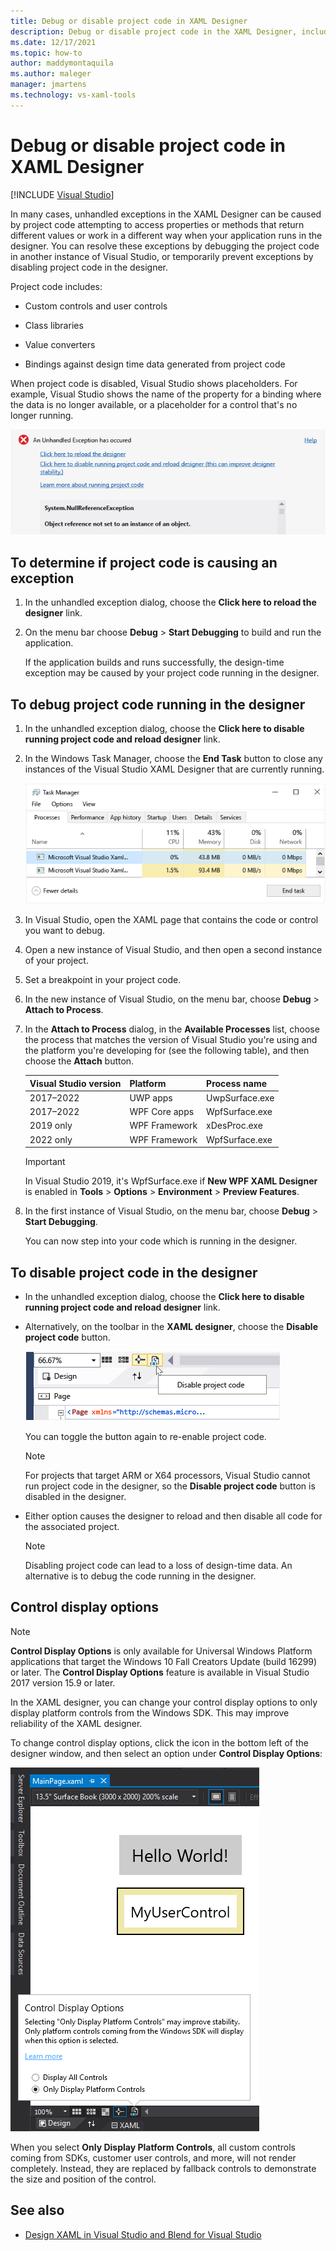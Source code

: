 ```yaml
---
title: Debug or disable project code in XAML Designer
description: Debug or disable project code in the XAML Designer, including how to debug running project code in another instance of Visual Studio.
ms.date: 12/17/2021
ms.topic: how-to
author: maddymontaquila
ms.author: maleger
manager: jmartens
ms.technology: vs-xaml-tools
---
```

# Debug or disable project code in XAML Designer

 [!INCLUDE [Visual Studio](~/includes/applies-to-version/vs-windows-only.md)]

In many cases, unhandled exceptions in the XAML Designer can be caused by project code attempting to access properties or methods that return different values or work in a different way when your application runs in the designer. You can resolve these exceptions by debugging the project code in another instance of Visual Studio, or temporarily prevent exceptions by disabling project code in the designer.

Project code includes:

- Custom controls and user controls

- Class libraries

- Value converters

- Bindings against design time data generated from project code

When project code is disabled, Visual Studio shows placeholders. For example, Visual Studio shows the name of the property for a binding where the data is no longer available, or a placeholder for a control that's no longer running.

![Unhandled exception dialog](media/xaml_unhandledexception.png)

## To determine if project code is causing an exception

1. In the unhandled exception dialog, choose the **Click here to reload the designer** link.

2. On the menu bar choose **Debug** > **Start Debugging** to build and run the application.

     If the application builds and runs successfully, the design-time exception may be caused by your project code running in the designer.

## To debug project code running in the designer

1. In the unhandled exception dialog, choose the **Click here to disable running project code and reload designer** link.

2. In the Windows Task Manager, choose the **End Task** button to close any instances of the Visual Studio XAML Designer that are currently running.

     ![XAML designer instances in TaskManager](media/xaml_taskmanager.png)

3. In Visual Studio, open the XAML page that contains the code or control you want to debug.

4. Open a new instance of Visual Studio, and then open a second instance of your project.

5. Set a breakpoint in your project code.

6. In the new instance of Visual Studio, on the menu bar, choose **Debug** > **Attach to Process**.

7. In the **Attach to Process** dialog, in the **Available Processes** list, choose the process that matches the version of Visual Studio you're using and the platform you're developing for (see the following table), and then choose the **Attach** button.

    |Visual Studio version | Platform      | Process name   |
    |----------------------|---------------|----------------|
    |2017&ndash;2022       | UWP apps      | UwpSurface.exe |
    |2017&ndash;2022       | WPF Core apps | WpfSurface.exe |
    |2019 only             | WPF Framework | xDesProc.exe   |
    |2022 only             | WPF Framework | WpfSurface.exe |

    > [!IMPORTANT]
    > In Visual Studio 2019, it's WpfSurface.exe if **New WPF XAML Designer** is enabled in **Tools** > **Options** > **Environment** > **Preview Features**.

8. In the first instance of Visual Studio, on the menu bar, choose **Debug** > **Start Debugging**.

     You can now step into your code which is running in the designer.

## To disable project code in the designer

- In the unhandled exception dialog, choose the **Click here to disable running project code and reload designer** link.

- Alternatively, on the toolbar in the **XAML designer**, choose the **Disable project code** button.

     ![The Disable Project Code button](media/xaml_disablecode.png)

     You can toggle the button again to re-enable project code.

    > [!NOTE]
    > For projects that target ARM or X64 processors, Visual Studio cannot run project code in the designer, so the **Disable project code** button is disabled in the designer.

- Either option causes the designer to reload and then disable all code for the associated project.

    > [!NOTE]
    > Disabling project code can lead to a loss of design-time data. An alternative is to debug the code running in the designer.

## Control display options

> [!NOTE]
> **Control Display Options** is only available for Universal Windows Platform applications that target the Windows 10 Fall Creators Update (build 16299) or later. The **Control Display Options** feature is available in Visual Studio 2017 version 15.9 or later.

In the XAML designer, you can change your control display options to only display platform controls from the Windows SDK. This may improve reliability of the XAML designer.

To change control display options, click the icon in the bottom left of the designer window, and then select an option under **Control Display Options**:

![Control Display Options](media/control_display_options.png)

When you select **Only Display Platform Controls**, all custom controls coming from SDKs, customer user controls, and more, will not render completely. Instead, they are replaced by fallback controls to demonstrate the size and position of the control.

## See also

- [Design XAML in Visual Studio and Blend for Visual Studio](designing-xaml-in-visual-studio.md)
